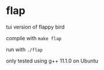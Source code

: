 # flap

tui version of flappy bird

compile with `make flap`

run with `./flap`

only tested using g++ 11.1.0 on Ubuntu
